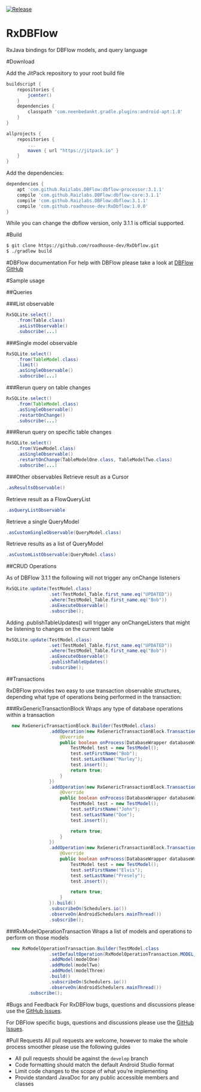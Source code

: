 
[![Release](https://jitpack.io/v/roadhouse-dev/RxDbflow.svg)](https://jitpack.io/#roadhouse-dev/RxDbflow)

# RxDBFlow
RxJava bindings for DBFlow models, and query language

#Download

Add the JitPack repository to your root build file

```groovy
buildscript {
    repositories {
        jcenter()
    }
    dependencies {
        classpath 'com.neenbedankt.gradle.plugins:android-apt:1.8'
    }
}

allprojects {
    repositories {
        ...
        maven { url "https://jitpack.io" }
    }
}
```


Add the dependencies:
```groovy
dependencies {
    apt 'com.github.Raizlabs.DBFlow:dbflow-processor:3.1.1'
    compile 'com.github.Raizlabs.DBFlow:dbflow-core:3.1.1'
    compile 'com.github.Raizlabs.DBFlow:dbflow:3.1.1'
    compile 'com.github.roadhouse-dev:RxDbflow:1.0.0'
}
```

While you can change the dbflow version, only 3.1.1 is official supported. 


#Build
```bash
$ git clone https://github.com/roadhouse-dev/RxDbflow.git
$ ./gradlew build
```

#DBFlow documentation
For help with DBFlow please take a look at [DBFlow GitHub](https://github.com/Raizlabs/DBFlow)

#Sample usage

##Queries

###List observable
```java
RxSQLite.select()
    .from(Table.class)
    .asListObservable()
    .subscribe(...)
```

###Single model observable

```java
RxSQLite.select()
    .from(TableModel.class)
    .limit()
    .asSingleObservable()
    .subscribe(...) 
```

###Rerun query on table changes

```java
RxSQLite.select()
    .from(TableModel.class)
    .asSingleObservable()
    .restartOnChange()
    .subscribe(...)
```


###Rerun query on specific table changes

```java
RxSQLite.select()
    .from(ViewModel.class)
    .asSingleObservable()
    .restartOnChange(TableModelOne.class, TableModelTwo.class)
    .subscribe(...)
```


###Other observables 
Retrieve result as a Cursor

```java
.asResultsObservable() 
```
Retrieve result as a FlowQueryList
```java
.asQueryListObservable
```


Retrieve a single QueryModel
```java
.asCustomSingleObservable(QueryModel.class)
```


Retrieve results as a list of QueryModel
```java
.asCustomListObservable(QueryModel.class)
```



##CRUD Operations

As of DBFlow 3.1.1 the following will not trigger any onChange listeners
```java
RxSQLite.update(TestModel.class)
                .set(TestModel_Table.first_name.eq("UPDATED"))
                .where(TestModel_Table.first_name.eq("Bob"))
                .asExecuteObservable()
                .subscribe();
 ```

Adding .publishTableUpdates() will trigger any onChangeListers that might be listening to changes on the current table

```java
RxSQLite.update(TestModel.class)
                .set(TestModel_Table.first_name.eq("UPDATED"))
                .where(TestModel_Table.first_name.eq("Bob"))
                .asExecuteObservable()
                .publishTableUpdates()
                .subscribe();
 ```

##Transactions

RxDBFlow provides two easy to use transaction observable structures, depending what type of operations being performed in the transaction:

###RxGenericTransactionBlock
Wraps any type of database operations within a transaction

```java
  new RxGenericTransactionBlock.Builder(TestModel.class)
                .addOperation(new RxGenericTransactionBlock.TransactionOperation() {
                    @Override
                    public boolean onProcess(DatabaseWrapper databaseWrapper) {
                        TestModel test = new TestModel();
                        test.setFirstName("Bob");
                        test.setLastName("Marley");
                        test.insert();
                        return true;
                    }
                })
                .addOperation(new RxGenericTransactionBlock.TransactionOperation() {
                    @Override
                    public boolean onProcess(DatabaseWrapper databaseWrapper) {
                        TestModel test = new TestModel();
                        test.setFirstName("John");
                        test.setLastName("Doe");
                        test.insert();

                        return true;
                    }
                })
                .addOperation(new RxGenericTransactionBlock.TransactionOperation() {
                    @Override
                    public boolean onProcess(DatabaseWrapper databaseWrapper) {
                        TestModel test = new TestModel();
                        test.setFirstName("Elvis");
                        test.setLastName("Presely");
                        test.insert();

                        return true;
                    }
                }).build()
                .subscribeOn(Schedulers.io())
                .observeOn(AndroidSchedulers.mainThread())
                .subscribe();
```

###RxModelOperationTransaction
Wraps a list of models and operations to perform on those models

```java
  new RxModelOperationTransaction.Builder(TestModel.class
                .setDefaultOperation(RxModelOperationTransaction.MODEL_OPERATION_INSERT)
                .addModel(modelOne)
                .addModel(modelTwo)
                .addModel(modelThree)
                .build()
                .subscribeOn(Schedulers.io())
                .observeOn(AndroidSchedulers.mainThread())
        .subscribe();
```



#Bugs and Feedback
For RxDBFlow bugs, questions and discussions please use the [GitHub Issues](https://github.com/roadhouse-dev/RxDbflow/issues).

For DBFlow specific bugs, questions and discussions please use the [GitHub Issues](https://github.com/Raizlabs/DBFlow/issues).

#Pull Requests
All pull requests are welcome, however to make the whole process smoother please use the following guides

* All pull requests should be against the ```develop``` branch
* Code formatting should match the default Android Studio format
* Limit code changes to the scope of what you're implementing
* Provide standard JavaDoc for any public accessible members and classes
